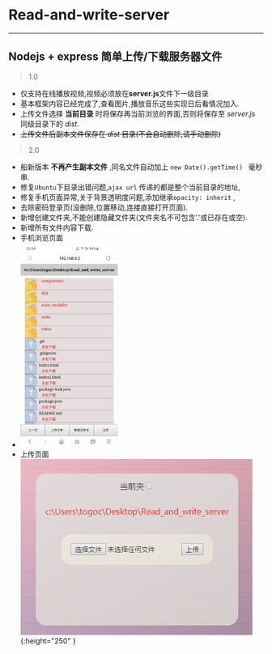 # Read-and-write-server
------
## Nodejs + express 简单上传/下载服务器文件
> 1.0
* 仅支持在线播放视频,视频必须放在**server.js**文件下一级目录
* 基本框架内容已经完成了,查看图片,播放音乐这些实现日后看情况加入.
* 上传文件选择 **当前目录** 时将保存再当前浏览的界面,否则将保存至 *server.js* 同级目录下的 *dist*.
* ~~上传文件后副本文件保存在 *dist* 目录(不会自动删除,请手动删除)~~
> 2.0
* 船新版本 **不再产生副本文件** ,同名文件自动加上 `new Date().getTime() ` 毫秒串.
* 修复`Ubuntu`下目录出错问题,`ajax url` 传递的都是整个当前目录的地址,
* 修复手机页面异常,关于背景透明度问题,添加继承`opacity: inherit` ,
* 去除密码登录页(没删除,位置移动,连接直接打开页面).
* 新增创建文件夹,不能创建隐藏文件夹(文件夹名不可包含'.'或已存在或空).
* 新增所有文件内容下载.
* 手机浏览页面   
* <img src="/images/onphone.jpg" alt="" style="max-width:40%;">
* 上传页面
  ![](/images/up_file.png){:height="250" }
